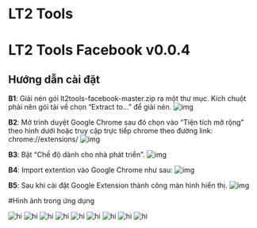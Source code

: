 # LT2 Tools
# LT2 Tools Facebook v0.0.4

Hướng dẫn cài đặt
-------------

**B1**: Giải nén gói lt2tools-facebook-master.zip ra một thư mục. Kích chuột phải nên gói tải về chọn “Extract to…” để giải nén.
<img alt="img" src="https://kekhaiso.com/wp-content/uploads/2020/08/CAI-DAT-EXTENSION-5.jpg"/>

**B2**: Mở trình duyệt Google Chrome sau đó chọn vào “Tiện tích mở rộng” theo hình dưới hoặc truy cập trực tiếp chrome theo đường link: chrome://extensions/
<img alt="img" src="https://kekhaiso.com/wp-content/uploads/2020/08/CAI-DAT-EXTENSION-6.jpg"/>

**B3**: Bật “Chế độ dành cho nhà phát triển”.
<img alt="img" src="https://kekhaiso.com/wp-content/uploads/2020/08/CAI-DAT-EXTENSION-7-768x363.jpg"/>

**B4**: Import extention vào Google Chrome như sau:
<img alt="img" src="https://kekhaiso.com/wp-content/uploads/2020/08/CAI-DAT-EXTENSION-8-768x389.jpg"/>

**B5**: Sau khi cài đặt Google Extension thành công màn hình hiển thị.
<img alt="img" src="https://kekhaiso.com/wp-content/uploads/2020/08/CAI-DAT-EXTENSION-9-768x390.jpg"/>

#Hình ảnh trong ứng dụng

<img src="https://lt2tools.github.io/lt2tools-facebook/app0.png" alt="hi" class="inline"/>
<img src="https://lt2tools.github.io/lt2tools-facebook/app1.png" alt="hi" class="inline"/>
<img src="https://lt2tools.github.io/lt2tools-facebook/app2.png" alt="hi" class="inline"/>
<img src="https://lt2tools.github.io/lt2tools-facebook/app3.png" alt="hi" class="inline"/>
<img src="https://lt2tools.github.io/lt2tools-facebook/app4.png" alt="hi" class="inline"/>
<img src="https://lt2tools.github.io/lt2tools-facebook/app5.png" alt="hi" class="inline"/>
<img src="https://lt2tools.github.io/lt2tools-facebook/app6.png" alt="hi" class="inline"/>
<img src="https://lt2tools.github.io/lt2tools-facebook/app7.png" alt="hi" class="inline"/>
<img src="https://lt2tools.github.io/lt2tools-facebook/app8.png" alt="hi" class="inline"/>
